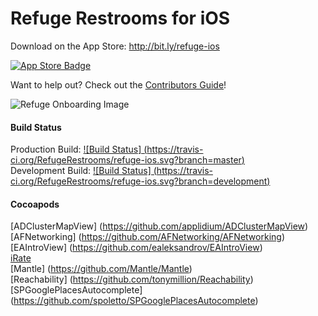 Refuge Restrooms for iOS
========================

Download on the App Store: http://bit.ly/refuge-ios

[![App Store Badge](http://harlankellaway.com/img/apps/app-store-badge.svg)](http://bit.ly/refuge-ios)

Want to help out? Check out the [Contributors Guide](https://github.com/RefugeRestrooms/refuge-ios/blob/master/CONTRIBUTING.md)!

![Refuge Onboarding Image](http://harlankellaway.com/img/apps/refuge-onboard-full1.jpg)

#### Build Status

Production Build: [![Build Status] (https://travis-ci.org/RefugeRestrooms/refuge-ios.svg?branch=master)](https://travis-ci.org/RefugeRestrooms/refuge-ios)
<br>
Development Build: [![Build Status] (https://travis-ci.org/RefugeRestrooms/refuge-ios.svg?branch=development)](https://travis-ci.org/RefugeRestrooms/refuge-ios)

#### Cocoapods

[ADClusterMapView] (https://github.com/applidium/ADClusterMapView)
<br>
[AFNetworking] (https://github.com/AFNetworking/AFNetworking)
<br>
[EAIntroView] (https://github.com/ealeksandrov/EAIntroView)
<br>
[iRate](https://github.com/nicklockwood/iRate)
<br>
[Mantle] (https://github.com/Mantle/Mantle)
<br>
[Reachability] (https://github.com/tonymillion/Reachability)
<br>
[SPGooglePlacesAutocomplete] (https://github.com/spoletto/SPGooglePlacesAutocomplete)
